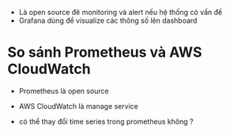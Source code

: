 - Là open source đê monitoring và alert nếu hệ thống có vấn đề
- Grafana  dùng để visualize các thông số lên dashboard

# So sánh Prometheus và AWS CloudWatch
- Prometheus là open source
- AWS CloudWatch là manage service

- có thể thay đổi time series  trong prometheus không ?